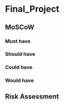 # Final_Project


## MoSCoW 



### Must have
### Should have
### Could have
### Would have

## Risk Assessment

